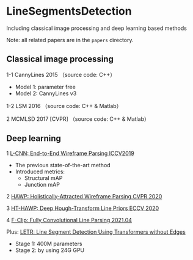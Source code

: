 # LineSegmentsDetection
Including classical image processing and deep learning based methods

Note: all related papers are in the `papers` directory. 

## Classical image processing
1-1 CannyLines 2015 （source code: C++）
- Model 1: parameter free
- Model 2: CannyLines v3

1-2 LSM 2016 （source code: C++ & Matlab）

2 MCMLSD 2017 [CVPR] （source code: C++ & Matlab）

## Deep learning
1 [L-CNN: End-to-End Wireframe Parsing ICCV2019](https://paperswithcode.com/paper/190503246)   
- The previous state-of-the-art method
- Introduced metrics:
    - Structural mAP
    - Junction mAP  

2 [HAWP: Holistically-Attracted Wireframe Parsing CVPR 2020](https://paperswithcode.com/paper/holistically-attracted-wireframe-parsing)

3 [HT-HAWP: Deep Hough-Transform Line Priors ECCV 2020](https://paperswithcode.com/paper/deep-hough-transform-line-priors)

4 [F-Clip: Fully Convolutional Line Parsing 2021.04](https://paperswithcode.com/paper/fully-convolutional-line-parsing)


Plus: [LETR: Line Segment Detection Using Transformers without Edges](https://paperswithcode.com/paper/line-segment-detection-using-transformers)
- Stage 1: 400M parameters
- Stage 2: by using 24G GPU